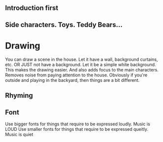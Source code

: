 ## Introduction first

## Side characters. Toys. Teddy Bears...

# Drawing

You can draw a scene in the house. Let it have a wall, background curtains, etc. 
OR JUST not have a background. Let it be a simple white background. This makes the drawing easier. And also adds focus to the main characters. Removes noise from paying attention to the house. 
Obviously if you're outside and playing in the backyard, then things are a bit different. 

## Rhyming

## Font

Use bigger fonts for things that require to be expressed loudly. Music is LOUD 
Use smaller fonts for things that require to be expressed queitly. Music is quiet
